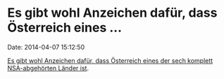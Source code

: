 Es gibt wohl Anzeichen dafür, dass Österreich eines \...
========================================================

Date: 2014-04-07 15:12:50

[Es gibt wohl Anzeichen dafür, dass Österreich eines der sech komplett
NSA-abgehörten Länder
ist](http://www.format.at/articles/1414/524/374054/nsa-oesterreich).
